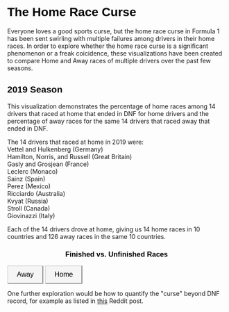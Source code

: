 <meta charset="utf-8">

<style>
.button {
  background-color: #f5f5f5;
  border-color: #dcdcdc;
  color: black;
  padding: 10px 20px;
  text-align: center;
  font-size: 16px;
  cursor: pointer;
}

.button:hover {
  background-color: whitesmoke;  
}

 .h1 {
  color: black;
  font-family: "Verdana", sans-serif;
}
  .h2 {
  color: black;
  font-family: "Verdana", sans-serif;
}
  .title {
  text-align: center;
  color: black;
  font-family: "Verdana", sans-serif;
}

</style>

<!-- Load d3.js -->
<script src="https://d3js.org/d3.v4.js"></script>

<!-- Color scale -->
<script src="https://d3js.org/d3-scale-chromatic.v1.min.js"></script>

<h1 class = "h1"> The Home Race Curse</h1>
  
<p>Everyone loves a good sports curse, but the home race curse in Formula 1 has been sent swirling with multiple failures among drivers in their home races. In order to explore whether the home race curse is a significant phenomenon or a freak coicidence, these visualizations have been created to compare Home and Away races of multiple drivers over the past few seasons.</p>


<h2 class = "h2">2019 Season</h2>
  
<p>This visualization demonstrates the percentage of home races among 14 drivers that raced at home that ended in DNF for home drivers and the percentage of away races for the same 14 drivers that raced away that ended in DNF.</p>
<p>The 14 drivers that raced at home in 2019 were: <br>
Vettel and Hulkenberg (Germany)<br>
Hamilton, Norris, and Russell (Great Britain)<br>
Gasly and Grosjean (France)<br> 
Leclerc (Monaco)<br>
Sainz (Spain)<br>
Perez (Mexico)<br>
Ricciardo (Australia)<br>
Kvyat (Russia)<br>
Stroll (Canada)<br>
Giovinazzi (Italy)</p>

<p>Each of the 14 drivers drove at home, giving us 14 home races in 10 countries and 126 away races in the same 10 countries. </p>

<h3 class = "title">Finished vs. Unfinished Races</h3>

<!-- Add 2 buttons -->
<button class = "button" onclick="update(data1)">Away</button>
<button class = "button" onclick="update(data2)">Home</button>

<!-- Create a div where the graph will take place -->
<div id="season"></div>


<script>

var width = 450
    height = 450
    margin = 40

var radius = Math.min(width, height) / 2 - margin

var svg = d3.select("#season")
  .append("svg")
    .attr("width", width)
    .attr("height", height)
  .append("g")
    .attr("transform", "translate(" + width / 2 + "," + height / 2 + ")");

var data1 = {Finished: 86, DNF: 14}
var data2 = {Finished: 71, DNF: 29}

var color = d3.scaleOrdinal(['#b22222', '#cd5c5c'])

function update(data) {

  var pie = d3.pie()
    .value(function(d) {return d.value; })
    .sort(function(a, b) { console.log(a) ; return d3.ascending(a.key, b.key);} ) // This make sure that group order remains the same in the pie chart
  var data_ready = pie(d3.entries(data))

  var u = svg.selectAll("path")
    .data(data_ready)

  u
    .enter()
    .append('path')
    .merge(u)
    .transition()
    .duration(1000)
    .attr('d', d3.arc()
      .innerRadius(0)
      .outerRadius(radius)
    )
    .attr('fill', function(d){ return(color(d.data.key)) })
    .attr("stroke", "white")
    .style("stroke-width", "2px")
    .style("opacity", 1)

  u
    .exit()
    .remove()

}

update(data1)

svg.append("circle").attr("cx",140).attr("cy",-210).attr("r", 6).style("fill", "#b22222")
svg.append("circle").attr("cx",140).attr("cy",-180).attr("r", 6).style("fill", "#cd5c5c")
svg.append("text").attr("x", 160).attr("y", -210).text("Finished").style("font-size", "15px").attr("alignment-baseline","middle")
svg.append("text").attr("x", 160).attr("y", -180).text("DNF").style("font-size", "15px").attr("alignment-baseline","middle")

</script>

<p>One further exploration would be how to quantify the "curse" beyond DNF record, for example as listed in <a href="https://www.reddit.com/r/formula1/comments/cpysq1/the_home_race_curse/">this</a> Reddit post. </p>

<!-- Create a div where the graph will take place -->
<div id="drivers"></div>


<script>

var width = 450
    height = 450
    margin = 40

var svg = d3.select("drivers"),
            margin = {
                top: 20,
                right: 60,
                bottom: 30,
                left: 40
            },
            /*width = +svg.attr("width") - margin.left - margin.right,
            height = +svg.attr("height") - margin.top - margin.bottom,*/
            width = 120,
            height = 120,
            g = svg.append("g").attr("transform", "translate(" + margin.left + "," + margin.top + ")");

   var y = d3.scaleBand()
            .rangeRound([0, width])
            .padding(0.1)
            .align(0.1);

   var x = d3.scaleLinear()
            .rangeRound([height, 0]);

   var z = d3.scaleOrdinal()
            .range(['#02CA22', '#FB5652', '#FFB005']);

   var stack = d3.stack()
            .offset(d3.stackOffsetExpand);

   d3.csv("data.csv", type, function (error, data) {
            if (error) throw error;

   /*data.sort(function(a, b) {
              return b[data.columns[1]] / b.total - a[data.columns[1]] / a.total;
            });*/

   y.domain(data.map(function (d) {
                return d.State;
            }));
            z.domain(data.columns.slice(1));

   var serie = g.selectAll(".serie")
                .data(stack.keys(data.columns.slice(1))(data))
                .enter().append("g")
                .attr("class", "serie")
                .attr("fill", function (d) {
                    return z(d.key);
                });

   var bar = serie.selectAll("rect")
                .data(function (d) {
                    return d;
                })
                .enter().append("rect")
                .attr("y", function (d) {
                    return y(d.data.State);
                })
                .attr("x", function (d) {
                    return x(d[1]);
                })
                .attr("width", function (d) {
                    return x(d[0]) - x(d[1]);
                })
                .attr("height", y.bandwidth());

   bar.append("text")
                .attr("x", function (d) {
                    return x(d[1]);
                })
                .attr("dy", "1.35em")
                .text(function (d) { return d; });


   /* g.append("g")
               .attr("class", "axis axis--x")
               .attr("transform", "translate(0," + height + ")")
               .call(d3.axisBottom(x).ticks(2, "%"));*/

   g.append("g")
                .attr("class", "axis axis--y")
                .call(d3.axisLeft(y));

   var legend = serie.append("g")
                .attr("class", "legend")
                .attr("transform", function (d) {
                    var d = d[0];
                    return "translate(" + ((x(d[0]) + x(d[1])) / 2) + ", " + (y(d.data.State) - y.bandwidth()) + ")";
                });

   /*legend.append("line")
                .attr("y1", 5)
                .attr("x1", 15)
                .attr("x2", 15)
                .attr("y2", 12)
                .attr("stroke", "#000");

  legend.append("text")
                .attr("x", 9)
                .attr("dy", "0.35em")
                .attr("fill", "#000")
                .style("font", "10px sans-serif")
                .text(function (d) {
                    return d.key;
                }); */
        });

   function type(d, i, columns) {
            var t;
            for (i = 1, t = 0; i < columns.length; ++i) t += d[columns[i]] = +d[columns[i]];
            d.total = t;
            return d;
        }

</script>

